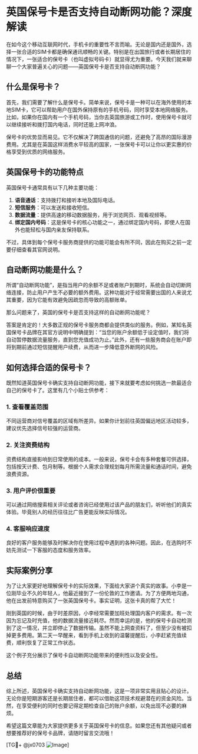 # 英国保号卡是否支持自动断网功能？深度解读

在如今这个移动互联网时代，手机卡的重要性不言而喻。无论是国内还是国外，选择一张合适的SIM卡都是确保通讯顺畅的关键。特别是在出国旅行或者长期居住的情况下，一张适合的保号卡（也叫虚拟号码卡）就显得尤为重要。今天我们就来聊聊一个大家普遍关心的问题——英国保号卡是否支持自动断网功能？

## 什么是保号卡？

首先，我们需要了解什么是保号卡。简单来说，保号卡是一种可以在海外使用的本地SIM卡，它可以帮助用户在国外保持原有的手机号码，同时享受本地网络服务。比如，如果你在国内有一个手机号码，当你去英国旅游或工作时，使用保号卡就可以继续接听和拨打国内电话，同时还能上网冲浪。

保号卡的优势显而易见。它不仅解决了跨国通信的问题，还避免了高昂的国际漫游费用。尤其是在英国这样消费水平较高的国家，一张保号卡可以让你以更实惠的价格享受到优质的网络服务。

## 英国保号卡的功能特点

英国保号卡通常具有以下几种主要功能：

1. **语音通话**：支持拨打和接听本地及国际电话。
2. **短信服务**：可以发送和接收短信。
3. **数据流量**：提供高速的移动数据服务，用于浏览网页、观看视频等。
4. **绑定国内号码**：这是保号卡的核心功能之一，通过绑定国内号码，即使人在国外也能轻松与国内亲友保持联系。

不过，具体到每个保号卡服务商提供的功能可能会有所不同，因此在购买之前一定要仔细查看其官网说明。

## 自动断网功能是什么？

所谓“自动断网功能”，是指当用户的余额不足或者账户到期时，系统会自动切断网络连接，防止用户产生不必要的额外费用。这种功能对于经常需要出国的人来说尤其重要，因为它能有效避免因疏忽而导致的高额账单。

那么问题来了，英国的保号卡是否支持这样的自动断网功能呢？

答案是肯定的！大多数正规的保号卡服务商都会提供类似的服务。例如，某知名英国保号卡品牌在其官方说明中明确提到：“当您的账户余额低于设定值时，我们将自动暂停数据流量服务，直到您充值成功为止。”此外，还有一些服务商会在账户即将到期前通过短信提醒用户续费，从而进一步降低意外断网的风险。

## 如何选择合适的保号卡？

既然知道英国保号卡确实支持自动断网功能，接下来就要考虑如何挑选一款最适合自己的保号卡了。这里有几个小贴士供参考：

### 1. 查看覆盖范围
不同运营商对信号覆盖的区域有所差异。如果你计划前往英国偏远地区活动较多，建议优先选择信号较强的运营商。

### 2. 关注资费结构
资费结构直接影响到日常使用的成本。一般来说，保号卡会有多种套餐可供选择，包括按天计费、包月制等。根据个人需求合理规划每月所需流量和通话时间，避免浪费资源。

### 3. 用户评价很重要
可以通过网络搜索相关评论或者咨询已经使用过该产品的朋友们，听听他们的真实体验。毕竟别人的经历往往比广告更能反映实际情况。

### 4. 客服响应速度
良好的客户服务能够及时解决你在使用过程中遇到的各种问题。因此，在选购时不妨先测试一下客服的态度和服务效率。

## 实际案例分享

为了让大家更好地理解保号卡的实际效果，下面给大家讲个真实的故事。小李是一位刚毕业不久的年轻人，他最近接到了一份伦敦的工作邀请。为了方便两地沟通，他在出发前特意购买了一张英国保号卡。事实证明，这张卡真的帮了大忙！

刚到英国的时候，由于时差原因，小李经常需要加班处理国内客户的需求。有一次因为忘记及时充值，他的数据流量接近耗尽。然而幸运的是，他的保号卡自动检测到了这一情况，并立即停止了数据传输。虽然不能上网查资料了，但至少没有被扣掉更多费用。第二天一早醒来，看到手机上收到的温馨提醒后，小李赶紧充值续费，顺利恢复了正常工作状态。

这个例子充分展示了保号卡自动断网功能带来的便利性以及安全性。

## 总结

综上所述，英国保号卡确实支持自动断网功能，这是一项非常实用且贴心的设计。无论你是短期游客还是长期居住者，都可以借助这项技术规避潜在的资金风险。当然，在享受便利的同时也要记得定期检查自己的账户余额，以免出现不必要的麻烦。

希望这篇文章能为大家提供更多关于英国保号卡的信息。如果您还有其他疑问或者想要推荐好的保号卡品牌，请随时留言交流哦！

[TG💪+ @jx0703 ![Image](https://github.com/user-attachments/assets/dbca1d08-cadb-493c-b0ec-ad6f7a83f270)]